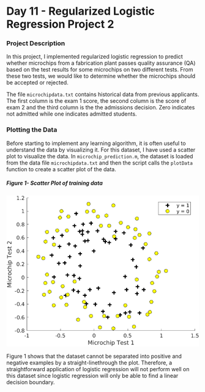 # Day 11 - Regularized Logistic Regression Project 2

### Project Description
In this project, I implemented regularized logistic regression to predict whether microchips from a fabrication plant passes quality assurance (QA) based on the test results for some microchips on two different tests. From these two tests, we would like to determine whether the microchips should be accepted or rejected.

The file `microchipdata.txt` contains historical data from previous applicants. The first column is the exam 1 score, the second column is the score of exam 2 and the third column is the the admissions decision. Zero indicates not admitted while one indicates admitted students.

### Plotting the Data
Before starting to implement any learning algorithm, it is often useful to understand the data by visualizing it. For this dataset, I have used a scatter plot to visualize the data. In `microchip_prediction.m`, the dataset is loaded from the data file `microchipdata.txt` and then the script calls the `plotData` function to create a scatter plot of the data.

##### Figure 1- Scatter Plot of training data

![](results/Scatter_Plot_3.png)

Figure 1 shows that the dataset cannot be separated into positive and negative examples by a straight-linethrough the plot. Therefore, a straightforward application of logistic regression will not perform well on this dataset since logistic regression will only be able to find a linear decision boundary.
